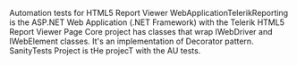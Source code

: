 Automation tests for HTML5 Report Viewer
WebApplicationTelerikReporting is the  ASP.NET Web Application (.NET Framework) with the Telerik HTML5 Report Viewer Page
Core project has classes that wrap IWebDriver and IWebElement classes. It's an implementation of Decorator pattern.  
SanityTests Project is tHe projecT with the AU tests.
